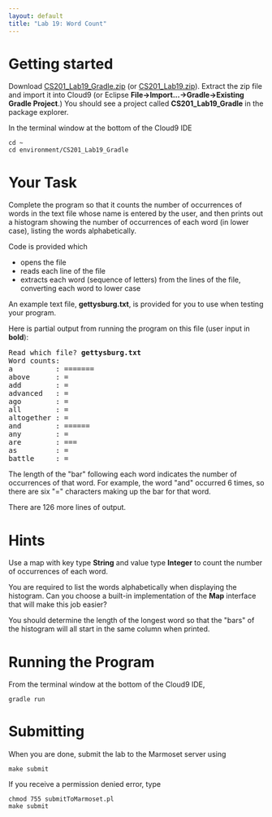 ```yaml
---
layout: default
title: "Lab 19: Word Count"
---
```


Getting started
===============

Download [CS201\_Lab19\_Gradle.zip](gradle_src/CS201_Lab19_Gradle.zip) (or [CS201\_Lab19.zip](CS201_Lab19.zip)). Extract the zip file and import it into Cloud9 (or Eclipse **File&rarr;Import...&rarr;Gradle&rarr;Existing Gradle Project**.) You should see a project called **CS201\_Lab19\_Gradle** in the package explorer.

In the terminal window at the bottom of the Cloud9 IDE

    cd ~
    cd environment/CS201_Lab19_Gradle

<!--
Import [CS201\_Lab19.zip](CS201_Lab19.zip) (**File&rarr;Import...&rarr;General&rarr;Existing Projects into Workspace&rarr;Archive File**). You should see a project called **CS201\_Lab19** in the Package Explorer.
-->

Your Task
=========

Complete the program so that it counts the number of occurrences of words in the text file whose name is entered by the user, and then prints out a histogram showing the number of occurrences of each word (in lower case), listing the words alphabetically.

Code is provided which

-   opens the file
-   reads each line of the file
-   extracts each word (sequence of letters) from the lines of the file, converting each word to lower case

An example text file, **gettysburg.txt**, is provided for you to use when testing your program.

Here is partial output from running the program on this file (user input in **bold**):

<pre>
Read which file? <b>gettysburg.txt</b>
Word counts:
a          : =======
above      : =
add        : =
advanced   : =
ago        : =
all        : =
altogether : =
and        : ======
any        : =
are        : ===
as         : =
battle     : =
</pre>

The length of the "bar" following each word indicates the number of occurrences of that word. For example, the word "and" occurred 6 times, so there are six "=" characters making up the bar for that word.

There are 126 more lines of output.

Hints
=====

Use a map with key type **String** and value type **Integer** to count the number of occurrences of each word.

You are required to list the words alphabetically when displaying the histogram. Can you choose a built-in implementation of the **Map** interface that will make this job easier?

You should determine the length of the longest word so that the "bars" of the histogram will all start in the same column when printed.

Running the Program
===================

From the terminal window at the bottom of the Cloud9 IDE, 

    gradle run

Submitting
==========

When you are done, submit the lab to the Marmoset server using

    make submit
    
If you receive a permission denied error, type

    chmod 755 submitToMarmoset.pl
    make submit

<!--
Submitting
==========

When you are done, submit the lab to the Marmoset server using either of the methods below.

From Eclipse
------------

If you have the [Simple Marmoset Uploader Plugin](../resources/index.html) installed, select the project (**CS201\_Lab19**) in the package explorer and then press the blue up arrow button in the toolbar. Enter your Marmoset username and password when prompted.

From a web browser
------------------

Save the project (**CS201\_Lab19**) to a zip file by right-clicking it and choosing

> **Export...&rarr;Archive File**

Upload the saved zip file to the Marmoset server as **lab19**. The server URL is

> <https://cs.ycp.edu/marmoset/>
-->